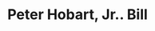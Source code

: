 ---
doi: 10.7916/D8TB2K4H
date_other: '1860'
date_other_textual: 1860-1869
form: printed ephemera
genre:
- Invoices
name:
- Peter Hobart, Jr.
object_in_context_url: https://biggert.cul.columbia.edu/items/view/ave_biggert_01795
subject_hierarchical_geographic:
- Boston, Massachusetts, United States
subject_name:
- Peter Hobart, Jr.
title: Peter Hobart, Jr.. Bill
sort_title: Peter Hobart, Jr.. Bill
call_number: ave_biggert_01795
coordinates:
- 42.35805555555556,-71.06361111111111
pid: ave_biggert_01795
identifiers: ave_biggert_01795
canvas_id: ldpd:397053
permalink: "/items/ave_biggert_01795/"
layout: iiif-image-page
---